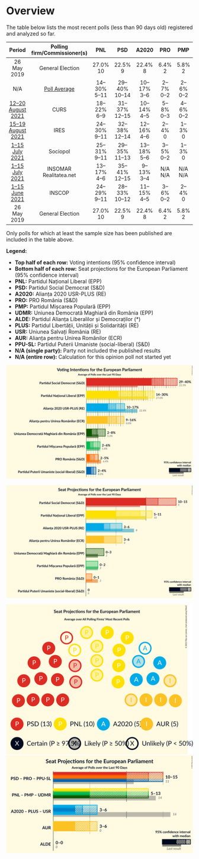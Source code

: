 # Overview

The table below lists the most recent polls (less than 90 days old) registered and analyzed so far.

| Period     | Polling firm/Commissioner(s) | PNL | PSD | A2020 | PRO | PMP | UDMR | ALDE | PLUS | USR | AUR | PPU-SL |
|:----------:|:----------------------------:|:--:|:--:|:--:|:--:|:--:|:--:|:--:|:--:|:--:|:--:|:--:|
| 26 May 2019 | General Election | 27.0% <br> 10 | 22.5% <br> 9 | 22.4% <br> 8 | 6.4% <br> 2 | 5.8% <br> 2 | 5.3% <br> 2 | 4.1% <br> 0 | 22.4% <br> 4 | 22.4% <br> 4 | 0.0% <br> 0 | 0.0% <br> 0 |
| N/A | [Poll Average](average.html) | 14–30% <br> 5–11 | 29–40% <br> 10–14 | 10–17% <br> 3–6 | 2–7% <br> 0–2 | 2–6% <br> 0–2 | 4–8% <br> 0–3 | N/A <br> N/A | N/A <br> N/A | N/A <br> N/A | 9–17% <br> 3–6 | 3–5% <br> 0–2 |
| [12–20 August 2021](2021-08-20-CURS.html) | CURS | 18–22% <br> 6–9 | 31–37% <br> 12–15 | 10–14% <br> 4–5 | 5–8% <br> 0–3 | 4–6% <br> 0–2 | 4–6% <br> 0–2 | N/A <br> N/A | N/A <br> N/A | N/A <br> N/A | 9–13% <br> 3–5 | 3–5% <br> 0–2 |
| [15–19 August 2021](2021-08-19-IRES.html) | IRES | 24–30% <br> 9–11 | 32–38% <br> 12–14 | 12–16% <br> 4–6 | 2–4% <br> 0 | 1–3% <br> 0 | 4–7% <br> 0–2 | N/A <br> N/A | N/A <br> N/A | N/A <br> N/A | 12–16% <br> 4–6 | N/A <br> N/A |
| [1–15 July 2021](2021-07-15-Sociopol.html) | Sociopol | 25–31% <br> 9–11 | 29–35% <br> 11–13 | 13–18% <br> 5–6 | 3–5% <br> 0–2 | 1–3% <br> 0 | 6–9% <br> 2–3 | N/A <br> N/A | N/A <br> N/A | N/A <br> N/A | 9–12% <br> 3–4 | N/A <br> N/A |
| [1–15 July 2021](2021-07-15-INSOMAR.html) | INSOMAR <br> Realitatea.net | 13–17% <br> 4–6 | 35–41% <br> 12–15 | 9–13% <br> 3–4 | N/A <br> N/A | N/A <br> N/A | 4–7% <br> 0–2 | N/A <br> N/A | N/A <br> N/A | N/A <br> N/A | 13–17% <br> 4–6 | N/A <br> N/A |
| [1–15 June 2021](2021-06-15-INSCOP.html) | INSCOP | 24–29% <br> 9–11 | 28–33% <br> 10–12 | 11–15% <br> 4–5 | 3–6% <br> 0–2 | 2–4% <br> 0 | N/A <br> N/A | N/A <br> N/A | N/A <br> N/A | N/A <br> N/A | 12–16% <br> 4–6 | N/A <br> N/A |
| 26 May 2019 | General Election | 27.0% <br> 10 | 22.5% <br> 9 | 22.4% <br> 8 | 6.4% <br> 2 | 5.8% <br> 2 | 5.3% <br> 2 | 4.1% <br> 0 | 22.4% <br> 4 | 22.4% <br> 4 | 0.0% <br> 0 | 0.0% <br> 0 |

Only polls for which at least the sample size has been published are included in the table above.

**Legend:**
+ **Top half of each row:** Voting intentions (95% confidence interval)
+ **Bottom half of each row:** Seat projections for the European Parliament (95% confidence interval)
+ **PNL:** Partidul Național Liberal (EPP)
+ **PSD:** Partidul Social Democrat (S&D)
+ **A2020:** Alianța 2020 USR-PLUS (RE)
+ **PRO:** PRO România (S&D)
+ **PMP:** Partidul Mișcarea Populară (EPP)
+ **UDMR:** Uniunea Democrată Maghiară din România (EPP)
+ **ALDE:** Partidul Alianța Liberalilor și Democraților (*)
+ **PLUS:** Partidul Libertății, Unității și Solidarității (RE)
+ **USR:** Uniunea Salvați România (RE)
+ **AUR:** Alianța pentru Unirea Românilor (ECR)
+ **PPU-SL:** Partidul Puterii Umaniste (social-liberal) (S&D)
+ **N/A (single party):** Party not included the published results
+ **N/A (entire row):** Calculation for this opinion poll not started yet


![Graph with voting intentions not yet produced](average.png "Voting Intentions")

![Graph with seats not yet produced](average-seats.png "Seats")

![Graph with seating plan not yet produced](average-seating-plan.png "Seating Plan")
![Graph with coalitions seats not yet produced](average-coalitions-seats.png "Coalitions Seats")

